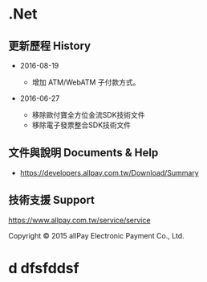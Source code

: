 # .Net

## 更新歷程 History

- 2016-08-19
	- 增加 ATM/WebATM 子付款方式。

- 2016-06-27
	- 移除歐付寶全方位金流SDK技術文件
	- 移除電子發票整合SDK技術文件

## 文件與說明 Documents & Help

- https://developers.allpay.com.tw/Download/Summary

## 技術支援 Support

https://www.allpay.com.tw/service/service

Copyright © 2015 allPay Electronic Payment Co., Ltd.

# d dfsfddsf
